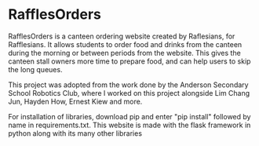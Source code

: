 # RafflesOrders

RafflesOrders is a canteen ordering website created by Raflesians, for Rafflesians.
It allows students to order food and drinks from the canteen during the morning or between periods from the website.
This gives the canteen stall owners more time to prepare food, and can help users to skip the long queues.

This project was adopted from the work done by the Anderson Secondary School Robotics Club, where I worked on this project alongside Lim Chang Jun, Hayden How, Ernest Kiew and more.

For installation of libraries, download pip and enter "pip install" followed by name in requirements.txt.
This website is made with the flask framework in python along with its many other libraries